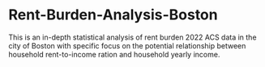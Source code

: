 # Rent-Burden-Analysis-Boston
This is an in-depth statistical analysis of rent burden 2022 ACS data in the city of Boston with specific focus on the potential relationship between household rent-to-income ration and household yearly income. 
